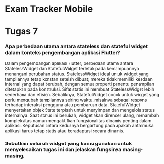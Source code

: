 # Exam Tracker Mobile

# Tugas 7

### Apa perbedaan utama antara stateless dan stateful widget dalam konteks pengembangan aplikasi Flutter?
Dalam pengembangan aplikasi Flutter, perbedaan utama antara StatelessWidget dan StatefulWidget terletak pada kemampuannya menangani perubahan status. StatelessWidget ideal untuk widget yang tampilannya tetap konstan setelah dibuat; mereka tidak memiliki keadaan internal yang dapat berubah, dengan semua properti penentu penampilan ditetapkan pada konstruksi. Sifat statis ini membuat StatelessWidget lebih sederhana dan efisien. Sebaliknya, StatefulWidget cocok untuk widget yang perlu mengubah tampilannya seiring waktu, misalnya sebagai respons terhadap interaksi pengguna atau pembaruan data. StatefulWidget menyertakan objek State terpisah untuk menyimpan dan mengelola status internalnya. Saat status ini berubah, widget akan dirender ulang, menambah kompleksitas namun mengaktifkan fungsionalitas dinamis penting dalam aplikasi. Keputusan antara keduanya bergantung pada apakah antarmuka aplikasi harus tetap statis atau beradaptasi secara dinamis.

### Sebutkan seluruh widget yang kamu gunakan untuk menyelesaikan tugas ini dan jelaskan fungsinya masing-masing.
